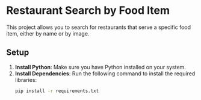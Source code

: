 # Restaurant Search by Food Item

This project allows you to search for restaurants that serve a specific food item, either by name or by image.

## Setup

1. **Install Python**: Make sure you have Python installed on your system.
2. **Install Dependencies**: Run the following command to install the required libraries:
   ```bash
   pip install -r requirements.txt